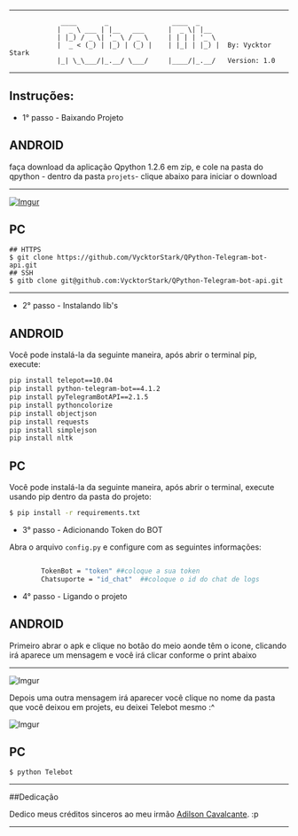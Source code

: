 * * *

                 ____       _                ____  _
                |  _ \ ___ | |__   ___      |  _ \| |__  
                | |_) / _ \| '_ \ / _ \     | | | | '_ \
                |  _ < (_) | |_) | (_) |    | |_| | |_) |  By: Vycktor Stark
                |_| \_\___/|_.__/ \___/     |____/|_.__/   Version: 1.0

                
* * *


## Instruções:

* 1° passo - Baixando Projeto

## ANDROID
faça download da aplicação Qpython 1.2.6 em zip, e cole na pasta do qpython - dentro da pasta `projets`- clique abaixo para iniciar o download

 ------------
[![Imgur](http://i.imgur.com/OdyD3PT.jpg)](https://github.com/qpython-android/qpython/releases/download/1.2.6/qpython-app-release-1.2.6.apk)
## PC
```
## HTTPS
$ git clone https://github.com/VycktorStark/QPython-Telegram-bot-api.git
## SSH
$ gitb clone git@github.com:VycktorStark/QPython-Telegram-bot-api.git
```
 ------------


* 2° passo - Instalando lib's

## ANDROID
Você pode instalá-la da seguinte maneira, após abrir o terminal pip, execute:
```bash
pip install telepot==10.04
pip install python-telegram-bot==4.1.2
pip install pyTelegramBotAPI==2.1.5
pip install pythoncolorize
pip install objectjson
pip install requests
pip install simplejson
pip install nltk
```
## PC
Você pode instalá-la da seguinte maneira, após abrir o terminal, execute usando pip dentro da pasta do projeto:
```bash
$ pip install -r requirements.txt
```


* 3° passo - Adicionando Token do BOT

Abra o arquivo `config.py` e configure com as seguintes informações:
```Bash

        TokenBot = "token" ##coloque a sua token
        Chatsuporte = "id_chat"  ##coloque o id do chat de logs
```

* 4° passo - Ligando o projeto

## ANDROID
Primeiro abrar o apk e clique no botão do meio aonde têm o icone, clicando irá aparece um mensagem e você irá clicar conforme o print abaixo

------------
![Imgur](http://i.imgur.com/uTvVELm.jpg)

Depois uma outra mensagem irá aparecer você clique no nome da pasta que você deixou em projets, eu deixei Telebot mesmo :^

![Imgur](http://i.imgur.com/NHM57Yv.jpg)

## PC
```$ python Telebot```


* * *

##Dedicação

Dedico meus créditos sinceros ao meu irmão [Adilson Cavalcante](https://github.com/Player4NoobWinner). :p

* * *
